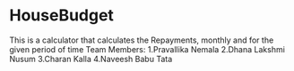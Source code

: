 # HouseBudget
This is a calculator that calculates the Repayments, monthly and for the given period of time
Team Members:
1.Pravallika Nemala
2.Dhana Lakshmi Nusum
3.Charan Kalla
4.Naveesh Babu Tata
